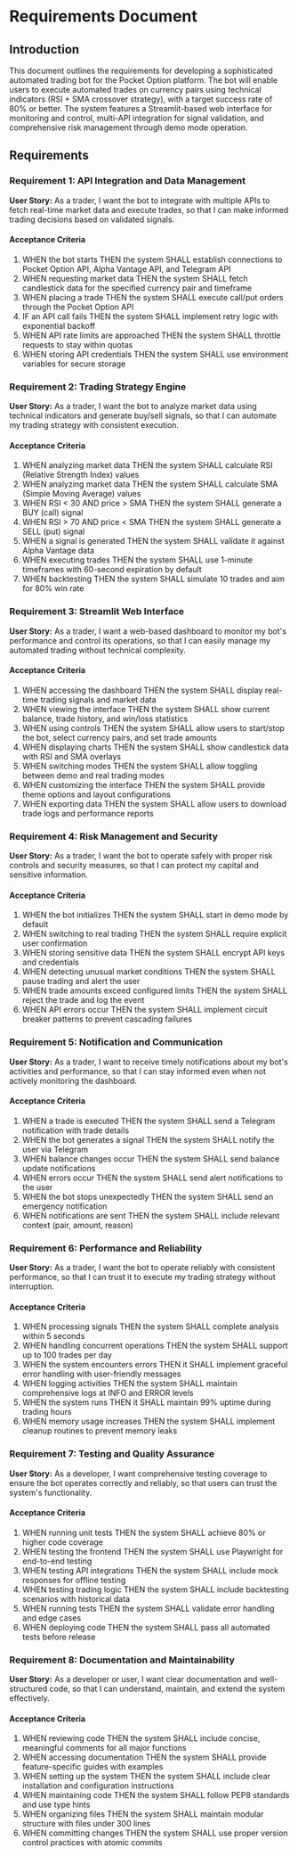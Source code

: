 # Requirements Document

## Introduction

This document outlines the requirements for developing a sophisticated automated trading bot for the Pocket Option platform. The bot will enable users to execute automated trades on currency pairs using technical indicators (RSI + SMA crossover strategy), with a target success rate of 80% or better. The system features a Streamlit-based web interface for monitoring and control, multi-API integration for signal validation, and comprehensive risk management through demo mode operation.

## Requirements

### Requirement 1: API Integration and Data Management

**User Story:** As a trader, I want the bot to integrate with multiple APIs to fetch real-time market data and execute trades, so that I can make informed trading decisions based on validated signals.

#### Acceptance Criteria

1. WHEN the bot starts THEN the system SHALL establish connections to Pocket Option API, Alpha Vantage API, and Telegram API
2. WHEN requesting market data THEN the system SHALL fetch candlestick data for the specified currency pair and timeframe
3. WHEN placing a trade THEN the system SHALL execute call/put orders through the Pocket Option API
4. IF an API call fails THEN the system SHALL implement retry logic with exponential backoff
5. WHEN API rate limits are approached THEN the system SHALL throttle requests to stay within quotas
6. WHEN storing API credentials THEN the system SHALL use environment variables for secure storage

### Requirement 2: Trading Strategy Engine

**User Story:** As a trader, I want the bot to analyze market data using technical indicators and generate buy/sell signals, so that I can automate my trading strategy with consistent execution.

#### Acceptance Criteria

1. WHEN analyzing market data THEN the system SHALL calculate RSI (Relative Strength Index) values
2. WHEN analyzing market data THEN the system SHALL calculate SMA (Simple Moving Average) values
3. WHEN RSI < 30 AND price > SMA THEN the system SHALL generate a BUY (call) signal
4. WHEN RSI > 70 AND price < SMA THEN the system SHALL generate a SELL (put) signal
5. WHEN a signal is generated THEN the system SHALL validate it against Alpha Vantage data
6. WHEN executing trades THEN the system SHALL use 1-minute timeframes with 60-second expiration by default
7. WHEN backtesting THEN the system SHALL simulate 10 trades and aim for 80% win rate

### Requirement 3: Streamlit Web Interface

**User Story:** As a trader, I want a web-based dashboard to monitor my bot's performance and control its operations, so that I can easily manage my automated trading without technical complexity.

#### Acceptance Criteria

1. WHEN accessing the dashboard THEN the system SHALL display real-time trading signals and market data
2. WHEN viewing the interface THEN the system SHALL show current balance, trade history, and win/loss statistics
3. WHEN using controls THEN the system SHALL allow users to start/stop the bot, select currency pairs, and set trade amounts
4. WHEN displaying charts THEN the system SHALL show candlestick data with RSI and SMA overlays
5. WHEN switching modes THEN the system SHALL allow toggling between demo and real trading modes
6. WHEN customizing the interface THEN the system SHALL provide theme options and layout configurations
7. WHEN exporting data THEN the system SHALL allow users to download trade logs and performance reports

### Requirement 4: Risk Management and Security

**User Story:** As a trader, I want the bot to operate safely with proper risk controls and security measures, so that I can protect my capital and sensitive information.

#### Acceptance Criteria

1. WHEN the bot initializes THEN the system SHALL start in demo mode by default
2. WHEN switching to real trading THEN the system SHALL require explicit user confirmation
3. WHEN storing sensitive data THEN the system SHALL encrypt API keys and credentials
4. WHEN detecting unusual market conditions THEN the system SHALL pause trading and alert the user
5. WHEN trade amounts exceed configured limits THEN the system SHALL reject the trade and log the event
6. WHEN API errors occur THEN the system SHALL implement circuit breaker patterns to prevent cascading failures

### Requirement 5: Notification and Communication

**User Story:** As a trader, I want to receive timely notifications about my bot's activities and performance, so that I can stay informed even when not actively monitoring the dashboard.

#### Acceptance Criteria

1. WHEN a trade is executed THEN the system SHALL send a Telegram notification with trade details
2. WHEN the bot generates a signal THEN the system SHALL notify the user via Telegram
3. WHEN balance changes occur THEN the system SHALL send balance update notifications
4. WHEN errors occur THEN the system SHALL send alert notifications to the user
5. WHEN the bot stops unexpectedly THEN the system SHALL send an emergency notification
6. WHEN notifications are sent THEN the system SHALL include relevant context (pair, amount, reason)

### Requirement 6: Performance and Reliability

**User Story:** As a trader, I want the bot to operate reliably with consistent performance, so that I can trust it to execute my trading strategy without interruption.

#### Acceptance Criteria

1. WHEN processing signals THEN the system SHALL complete analysis within 5 seconds
2. WHEN handling concurrent operations THEN the system SHALL support up to 100 trades per day
3. WHEN the system encounters errors THEN it SHALL implement graceful error handling with user-friendly messages
4. WHEN logging activities THEN the system SHALL maintain comprehensive logs at INFO and ERROR levels
5. WHEN the system runs THEN it SHALL maintain 99% uptime during trading hours
6. WHEN memory usage increases THEN the system SHALL implement cleanup routines to prevent memory leaks

### Requirement 7: Testing and Quality Assurance

**User Story:** As a developer, I want comprehensive testing coverage to ensure the bot operates correctly and reliably, so that users can trust the system's functionality.

#### Acceptance Criteria

1. WHEN running unit tests THEN the system SHALL achieve 80% or higher code coverage
2. WHEN testing the frontend THEN the system SHALL use Playwright for end-to-end testing
3. WHEN testing API integrations THEN the system SHALL include mock responses for offline testing
4. WHEN testing trading logic THEN the system SHALL include backtesting scenarios with historical data
5. WHEN running tests THEN the system SHALL validate error handling and edge cases
6. WHEN deploying code THEN the system SHALL pass all automated tests before release

### Requirement 8: Documentation and Maintainability

**User Story:** As a developer or user, I want clear documentation and well-structured code, so that I can understand, maintain, and extend the system effectively.

#### Acceptance Criteria

1. WHEN reviewing code THEN the system SHALL include concise, meaningful comments for all major functions
2. WHEN accessing documentation THEN the system SHALL provide feature-specific guides with examples
3. WHEN setting up the system THEN the system SHALL include clear installation and configuration instructions
4. WHEN maintaining code THEN the system SHALL follow PEP8 standards and use type hints
5. WHEN organizing files THEN the system SHALL maintain modular structure with files under 300 lines
6. WHEN committing changes THEN the system SHALL use proper version control practices with atomic commits